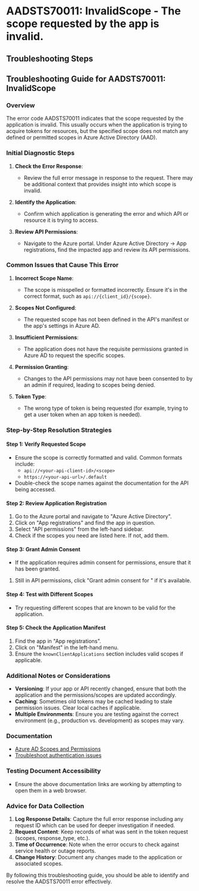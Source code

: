 
# AADSTS70011: InvalidScope - The scope requested by the app is invalid.


## Troubleshooting Steps
## Troubleshooting Guide for AADSTS70011: InvalidScope

### Overview
The error code AADSTS70011 indicates that the scope requested by the application is invalid. This usually occurs when the application is trying to acquire tokens for resources, but the specified scope does not match any defined or permitted scopes in Azure Active Directory (AAD).

### Initial Diagnostic Steps
1. **Check the Error Response**: 
   - Review the full error message in response to the request. There may be additional context that provides insight into which scope is invalid.

2. **Identify the Application**:
   - Confirm which application is generating the error and which API or resource it is trying to access.

3. **Review API Permissions**:
   - Navigate to the Azure portal. Under Azure Active Directory -> App registrations, find the impacted app and review its API permissions.

### Common Issues that Cause This Error
1. **Incorrect Scope Name**:
   - The scope is misspelled or formatted incorrectly. Ensure it's in the correct format, such as `api://{client_id}/{scope}`.

2. **Scopes Not Configured**:
   - The requested scope has not been defined in the API's manifest or the app's settings in Azure AD.

3. **Insufficient Permissions**:
   - The application does not have the requisite permissions granted in Azure AD to request the specific scopes.

4. **Permission Granting**:
   - Changes to the API permissions may not have been consented to by an admin if required, leading to scopes being denied.

5. **Token Type**:
   - The wrong type of token is being requested (for example, trying to get a user token when an app token is needed).

### Step-by-Step Resolution Strategies

#### Step 1: Verify Requested Scope
- Ensure the scope is correctly formatted and valid. Common formats include:
  - `api://<your-api-client-id>/<scope>`
  - `https://<your-api-url>/.default`
- Double-check the scope names against the documentation for the API being accessed.

#### Step 2: Review Application Registration
1. Go to the Azure portal and navigate to "Azure Active Directory".
2. Click on "App registrations" and find the app in question.
3. Select "API permissions" from the left-hand sidebar.
4. Check if the scopes you need are listed here. If not, add them.

#### Step 3: Grant Admin Consent
- If the application requires admin consent for permissions, ensure that it has been granted.
1. Still in API permissions, click "Grant admin consent for <Your Organization>" if it's available.

#### Step 4: Test with Different Scopes
- Try requesting different scopes that are known to be valid for the application.

#### Step 5: Check the Application Manifest
1. Find the app in "App registrations".
2. Click on "Manifest" in the left-hand menu.
3. Ensure the `knownClientApplications` section includes valid scopes if applicable.

### Additional Notes or Considerations
- **Versioning**: If your app or API recently changed, ensure that both the application and the permissions/scopes are updated accordingly.
- **Caching**: Sometimes old tokens may be cached leading to stale permission issues. Clear local caches if applicable.
- **Multiple Environments**: Ensure you are testing against the correct environment (e.g., production vs. development) as scopes may vary.

### Documentation
- [Azure AD Scopes and Permissions](https://docs.microsoft.com/en-us/azure/active-directory/develop/v2-app-permissions-and-secure)
- [Troubleshoot authentication issues](https://docs.microsoft.com/en-us/azure/active-directory/develop/troubleshoot-v2-implicit-grant) 

### Testing Document Accessibility
- Ensure the above documentation links are working by attempting to open them in a web browser.

### Advice for Data Collection
1. **Log Response Details**: Capture the full error response including any request ID which can be used for deeper investigation if needed.
2. **Request Content**: Keep records of what was sent in the token request (scopes, response_type, etc.).
3. **Time of Occurrence**: Note when the error occurs to check against service health or outage reports.
4. **Change History**: Document any changes made to the application or associated scopes.

By following this troubleshooting guide, you should be able to identify and resolve the AADSTS70011 error effectively.
